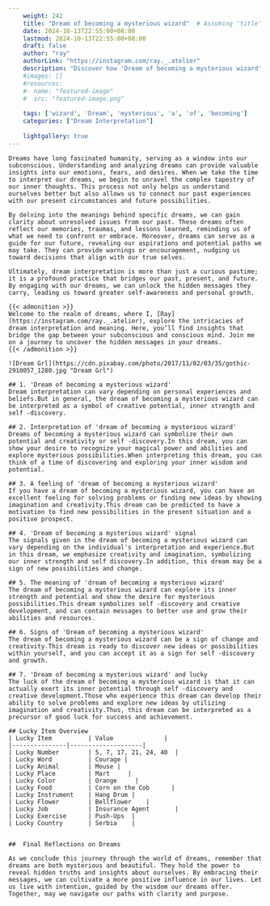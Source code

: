 ```yaml
---
    weight: 242
    title: "Dream of becoming a mysterious wizard"  # Assuming 'title' column exists
    date: 2024-10-13T22:55:00+08:00
    lastmod: 2024-10-13T22:55:00+08:00
    draft: false
    author: "ray"
    authorLink: "https://instagram.com/ray._.atelier"
    description: "Discover how 'Dream of becoming a mysterious wizard' can interpret your future and uncover its significant meanings in your life."
    #images: []
    #resources:
    #- name: "featured-image"
    #  src: "featured-image.png"
    
    tags: ['wizard', 'Dream', 'mysterious', 'a', 'of', 'becoming']
    categories: ["Dream Interpretation"]
    
    lightgallery: true
---
```

    
    Dreams have long fascinated humanity, serving as a window into our subconscious. Understanding and analyzing dreams can provide valuable insights into our emotions, fears, and desires. When we take the time to interpret our dreams, we begin to unravel the complex tapestry of our inner thoughts. This process not only helps us understand ourselves better but also allows us to connect our past experiences with our present circumstances and future possibilities.
    
    By delving into the meanings behind specific dreams, we can gain clarity about unresolved issues from our past. These dreams often reflect our memories, traumas, and lessons learned, reminding us of what we need to confront or embrace. Moreover, dreams can serve as a guide for our future, revealing our aspirations and potential paths we may take. They can provide warnings or encouragement, nudging us toward decisions that align with our true selves.
    
    Ultimately, dream interpretation is more than just a curious pastime; it is a profound practice that bridges our past, present, and future. By engaging with our dreams, we can unlock the hidden messages they carry, leading us toward greater self-awareness and personal growth.
    
    {{< admonition >}}
    Welcome to the realm of dreams, where I, [Ray](https://instagram.com/ray._.atelier), explore the intricacies of dream interpretation and meaning. Here, you’ll find insights that bridge the gap between your subconscious and conscious mind. Join me on a journey to uncover the hidden messages in your dreams.
    {{< /admonition >}}
    
    ![Dream Grl](https://cdn.pixabay.com/photo/2017/11/02/03/35/gothic-2910057_1280.jpg "Dream Grl")
    
    ## 1. 'Dream of becoming a mysterious wizard'
    Dream interpretation can vary depending on personal experiences and beliefs.But in general, the dream of becoming a mysterious wizard can be interpreted as a symbol of creative potential, inner strength and self -discovery.
    
    ## 2. Interpretation of 'dream of becoming a mysterious wizard'
    Dreams of becoming a mysterious wizard can symbolize their own potential and creativity or self -discovery.In this dream, you can show your desire to recognize your magical power and abilities and explore mysterious possibilities.When interpreting this dream, you can think of a time of discovering and exploring your inner wisdom and potential.
    
    ## 3. A feeling of 'dream of becoming a mysterious wizard'
    If you have a dream of becoming a mysterious wizard, you can have an excellent feeling for solving problems or finding new ideas by showing imagination and creativity.This dream can be predicted to have a motivation to find new possibilities in the present situation and a positive prospect.
    
    ## 4. 'Dream of becoming a mysterious wizard' signal
    The signals given in the dream of becoming a mysterious wizard can vary depending on the individual's interpretation and experience.But in this dream, we emphasize creativity and imagination, symbolizing our inner strength and self discovery.In addition, this dream may be a sign of new possibilities and change.
    
    ## 5. The meaning of 'dream of becoming a mysterious wizard'
    The dream of becoming a mysterious wizard can explore its inner strength and potential and show the desire for mysterious possibilities.This dream symbolizes self -discovery and creative development, and can contain messages to better use and grow their abilities and resources.
    
    ## 6. Signs of 'Dream of becoming a mysterious wizard'
    The dream of becoming a mysterious wizard can be a sign of change and creativity.This dream is ready to discover new ideas or possibilities within yourself, and you can accept it as a sign for self -discovery and growth.
    
    ## 7. 'Dream of becoming a mysterious wizard' and lucky
    The luck of the dream of becoming a mysterious wizard is that it can actually exert its inner potential through self -discovery and creative development.Those who experience this dream can develop their ability to solve problems and explore new ideas by utilizing imagination and creativity.Thus, this dream can be interpreted as a precursor of good luck for success and achievement.
    
    ## Lucky Item Overview
    | Lucky Item          | Value              |
    |---------------|--------------------|
    | Lucky Number        | 5, 7, 17, 21, 24, 40  |
    | Lucky Word          | Courage |
    | Lucky Animal        | Mouse |
    | Lucky Place         | Mart     |
    | Lucky Color         | Orange     |
    | Lucky Food          | Corn on the Cob      |
    | Lucky Instrument    | Hang Drum |
    | Lucky Flower        | Bellflower    |
    | Lucky Job           | Insurance Agent       |
    | Lucky Exercise      | Push-Ups  |
    | Lucky Country       | Serbia    |
    
    
    ##  Final Reflections on Dreams
    
    As we conclude this journey through the world of dreams, remember that dreams are both mysterious and beautiful. They hold the power to reveal hidden truths and insights about ourselves. By embracing their messages, we can cultivate a more positive influence in our lives. Let us live with intention, guided by the wisdom our dreams offer. Together, may we navigate our paths with clarity and purpose.
    